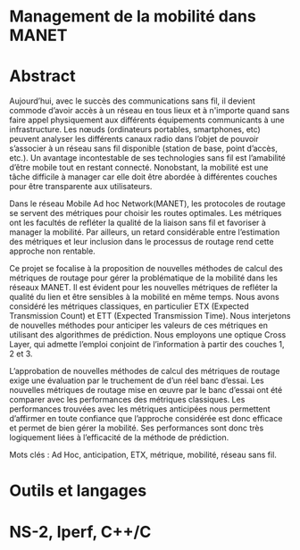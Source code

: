 # Management de la mobilité dans MANET
# Abstract
  Aujourd’hui, avec le succès des communications sans fil, il devient commode d’avoir accès  à un réseau en tous lieux et à n'importe quand sans faire appel physiquement aux différents équipements communicants  à une  infrastructure.  Les nœuds (ordinateurs portables, smartphones, etc) peuvent analyser les différents canaux radio dans l’objet de pouvoir s’associer à un réseau sans fil disponible (station de base, point d’accès, etc.). Un avantage incontestable de ses technologies sans fil est l’amabilité d’être mobile  tout en restant connecté. Nonobstant, la mobilité est une tâche difficile à manager car elle doit être abordée à différentes couches pour être transparente aux utilisateurs. 

   Dans le réseau Mobile Ad hoc Network(MANET), les protocoles de routage se servent des métriques pour choisir les  routes optimales. Les métriques ont les facultés de refléter la qualité de la liaison sans fil et favoriser à manager la mobilité. Par ailleurs, un retard considérable entre l’estimation des métriques et leur inclusion dans le processus de routage rend cette approche non rentable.  
   
Ce projet se focalise  à la proposition de nouvelles méthodes de calcul des métriques de routage pour gérer la problématique de la mobilité dans les réseaux MANET. Il est évident pour les nouvelles métriques de refléter la qualité du lien et être sensibles à la mobilité en même temps. Nous avons considéré les métriques classiques, en particulier ETX (Expected Transmission Count) et ETT (Expected Transmission Time). Nous interjetons  de nouvelles méthodes pour anticiper les valeurs de ces métriques en utilisant des algorithmes de prédiction. Nous employons une optique Cross Layer, qui admette l’emploi conjoint de l’information à partir des couches 1, 2 et 3.

   L’approbation de nouvelles méthodes de calcul des métriques de routage exige une évaluation
par le truchement de d’un réel banc d’essai. Les nouvelles métriques de routage mise en œuvre par le banc d’essai ont été comparer avec les performances des métriques classiques. Les performances trouvées avec les métriques anticipées nous permettent d’affirmer en toute confiance que l’approche considérée est donc efficace et permet de bien gérer la mobilité. Ses performances sont donc très logiquement liées à l’efficacité de la méthode de prédiction.

Mots clés : Ad Hoc, anticipation, ETX, métrique, mobilité, réseau sans fil.

# Outils et langages
# NS-2, Iperf, C++/C


